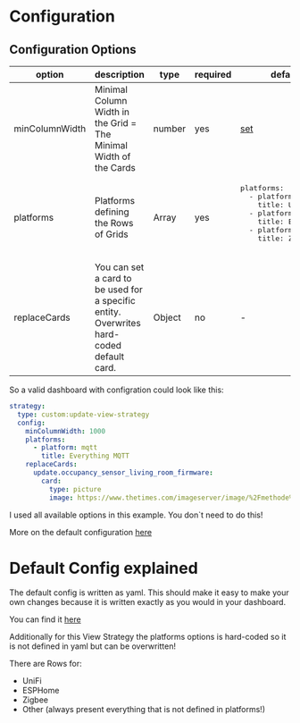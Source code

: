 # Configuration

## Configuration Options

<table>
  <thead>
    <tr>
      <th>option</th>
      <th>description</th>
      <th>type</th>
      <th>required</th>
      <th>default</th>
      <th>example</th>
    </tr>
  </thead>
  <tbody>
    <tr>
      <td>minColumnWidth</td>
      <td>Minimal Column Width in the Grid = The Minimal Width of the Cards</td>
      <td>number</td>
      <td>yes</td>
      <td><a href="/src/config/gridDefaultConfig.yml#L1">set</a></td>
      <td>
        <pre>
minColumnWidth: 1000
        </pre>
      </td>
    </tr>
    <tr>
      <td>platforms</td>
      <td>Platforms defining the Rows of Grids</td>
      <td>Array</td>
      <td>yes</td>
      <td>
        <pre>
platforms:
  - platform: unifi
    title: UniFi
  - platform: esphome
    title: ESPHome
  - platform: mqtt
    title: Zigbee
        </pre>
      </td>
      <td>
        <pre>
platforms:
  - platform: mqtt
    title: Everything MQTT
        </pre>
      </td>
    </tr>
    <tr>
      <td>replaceCards</td>
      <td>You can set a card to be used for a specific entity. Overwrites hard-coded default card.</td>
      <td>Object</td>
      <td>no</td>
      <td>-</td>
      <td>
        <pre>
replaceCards:
  update.test:
    type: entity
    entities:
      - $entity
        </pre>
      </td>
    </tr>
  </tbody>
</table>

So a valid dashboard with configration could look like this:

```yaml
strategy:
  type: custom:update-view-strategy
  config:
    minColumnWidth: 1000
    platforms:
      - platform: mqtt
        title: Everything MQTT
    replaceCards:
      update.occupancy_sensor_living_room_firmware:
        card:
          type: picture
          image: https://www.thetimes.com/imageserver/image/%2Fmethode%2Ftimes%2Fprod%2Fweb%2Fbin%2F12466824-d58f-4bd3-939d-cbdd8514c9a2.jpg?crop=3358%2C1889%2C305%2C577&resize=1200
```

I used all available options in this example. You don`t need to do this!

More on the default configuration [here](#default-config-explained)

# Default Config explained

The default config is written as yaml. This should make it easy to make your own changes because it is written exactly as you would in your dashboard.

You can find it [here](/src/config/gridDefaultConfig.yml)

Additionally for this View Strategy the platforms options is hard-coded so it is not defined in yaml but can be overwritten!

There are Rows for:

- UniFi
- ESPHome
- Zigbee
- Other (always present everything that is not defined in platforms!)
